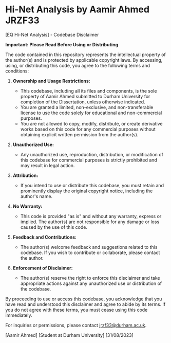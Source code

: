 # Hi-Net Analysis by Aamir Ahmed JRZF33
[EQ Hi-Net Analysis] - Codebase Disclaimer

**Important: Please Read Before Using or Distributing**

The code contained in this repository represents the intellectual property of the author(s) and is protected by applicable copyright laws. By accessing, using, or distributing this code, you agree to the following terms and conditions:

1. **Ownership and Usage Restrictions:**
   - This codebase, including all its files and components, is the sole property of Aamir Ahmed submitted to Durham University for completion of the Dissertation, unless otherwise indicated.
   - You are granted a limited, non-exclusive, and non-transferable license to use the code solely for educational and non-commercial purposes.
   - You are not allowed to copy, modify, distribute, or create derivative works based on this code for any commercial purposes without obtaining explicit written permission from the author(s).

2. **Unauthorized Use:**
   - Any unauthorized use, reproduction, distribution, or modification of this codebase for commercial purposes is strictly prohibited and may result in legal action.

3. **Attribution:**
   - If you intend to use or distribute this codebase, you must retain and prominently display the original copyright notice, including the author's name.

4. **No Warranty:**
   - This code is provided "as is" and without any warranty, express or implied. The author(s) are not responsible for any damage or loss caused by the use of this code.

5. **Feedback and Contributions:**
   - The author(s) welcome feedback and suggestions related to this codebase. If you wish to contribute or collaborate, please contact the author.

6. **Enforcement of Disclaimer:**
   - The author(s) reserve the right to enforce this disclaimer and take appropriate actions against any unauthorized use or distribution of the codebase.

By proceeding to use or access this codebase, you acknowledge that you have read and understood this disclaimer and agree to abide by its terms. If you do not agree with these terms, you must cease using this code immediately.

For inquiries or permissions, please contact jrzf33@durham.ac.uk.

[Aamir Ahmed]
[Student at Durham University]
[31/08/2023]
